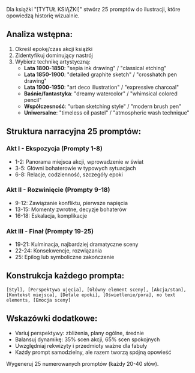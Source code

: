 Dla książki "[TYTUŁ KSIĄŻKI]" stwórz 25 promptów do ilustracji, które opowiedzą historię wizualnie.

## Analiza wstępna:
1. Określ epokę/czas akcji książki
2. Zidentyfikuj dominujący nastrój
3. Wybierz technikę artystyczną:
   - **Lata 1800-1850**: "sepia ink drawing" / "classical etching"
   - **Lata 1850-1900**: "detailed graphite sketch" / "crosshatch pen drawing"  
   - **Lata 1900-1950**: "art deco illustration" / "expressive charcoal"
   - **Baśnie/fantastyka**: "dreamy watercolor" / "whimsical colored pencil"
   - **Współczesność**: "urban sketching style" / "modern brush pen"
   - **Uniwersalne**: "timeless oil pastel" / "atmospheric wash technique"

## Struktura narracyjna 25 promptów:

### Akt I - Ekspozycja (Prompty 1-8)
- 1-2: Panorama miejsca akcji, wprowadzenie w świat
- 3-5: Główni bohaterowie w typowych sytuacjach
- 6-8: Relacje, codzienność, szczegóły epoki

### Akt II - Rozwinięcie (Prompty 9-18)
- 9-12: Zawiązanie konfliktu, pierwsze napięcia
- 13-15: Momenty zwrotne, decyzje bohaterów
- 16-18: Eskalacja, komplikacje

### Akt III - Finał (Prompty 19-25)
- 19-21: Kulminacja, najbardziej dramatyczne sceny
- 22-24: Konsekwencje, rozwiązania
- 25: Epilog lub symboliczne zakończenie

## Konstrukcja każdego prompta:
```
[Styl], [Perspektywa ujęcia], [Główny element sceny], [Akcja/stan], [Kontekst miejsca], [Detale epoki], [Oświetlenie/pora], no text elements, [Emocja sceny]
```

## Wskazówki dodatkowe:
- Variuj perspektywy: zbliżenia, plany ogólne, średnie
- Balansuj dynamikę: 35% scen akcji, 65% scen spokojnych
- Uwzględniaj rekwizyty i przedmioty ważne dla fabuły
- Każdy prompt samodzielny, ale razem tworzą spójną opowieść

Wygeneruj 25 numerowanych promptów (każdy 20-40 słów).
